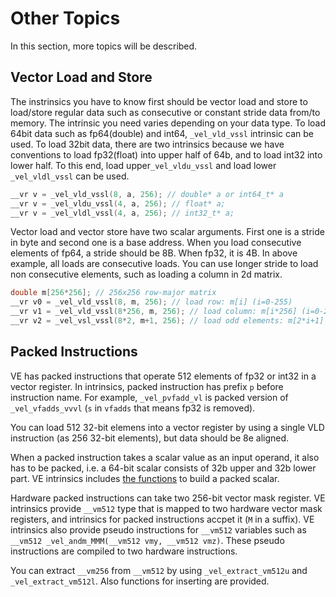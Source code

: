 # Other Topics

In this section, more topics will be described.

## Vector Load and Store

The instrinsics you have to know first should be vector load and store to
load/store regular data such as consecutive or constant stride data from/to
memory. The intrinsic you need varies depending on your data type. To load
64bit data such as fp64(double) and int64, `_vel_vld_vssl` intrinsic can be
used. To load 32bit data, there are two intrinsics because we have conventions
to load fp32(float) into upper half of 64b, and to load int32 into lower half.
To this end, load upper`_vel_vldu_vssl` and load lower `_vel_vldl_vssl` can be
used. 

```c++
__vr v = _vel_vld_vssl(8, a, 256); // double* a or int64_t* a
__vr v = _vel_vldu_vssl(4, a, 256); // float* a;
__vr v = _vel_vldl_vssl(4, a, 256); // int32_t* a;
```

Vector load and vector store have two scalar arguments. First one is a stride
in byte and second one is a base address. When you load consecutive elements of
fp64, a stride should be 8B. When fp32, it is 4B. In above example, all loads
are consecutive loads. You can use longer stride to load non consecutive
elements, such as loading a column in 2d matrix.

```c++
double m[256*256]; // 256x256 row-major matrix
__vr v0 = _vel_vld_vssl(8, m, 256); // load row: m[i] (i=0-255)
__vr v1 = _vel_vld_vssl(8*256, m, 256); // load column: m[i*256] (i=0-255)
__vr v2 = _vel_vsl_vssl(8*2, m+1, 256); // load odd elements: m[2*i+1] (i=0-255)
```

## Packed Instructions

VE has packed instructions that operate 512 elements of fp32 or int32 in a
vector register. In intrinsics, packed instruction has prefix `p` before
instruction name. For example, `_vel_pvfadd_vl` is packed version of
`_vel_vfadds_vvvl` (`s` in `vfadds` that means fp32 is removed). 

You can load 512 32-bit elemens into a vector register by using a single VLD
instruction (as 256 32-bit elements), but data should be 8e aligned.

When a packed instruction takes a scalar value as an input operand, it also has
to be packed, i.e. a 64-bit scalar consists of 32b upper and 32b lower part.
VE intrinsics includes [the
functions](https://sx-aurora-dev.github.io/velintrin.html#sec12) to build a
packed scalar.

Hardware packed instructions can take two 256-bit vector mask register.  VE
intrinsics provide `__vm512` type that is mapped to two hardware vector mask
registers, and intrinsics for packed instructions accpet it (`M` in a suffix).
VE intrinsics also provide pseudo instructions for `__vm512` variables such as
`__vm512 _vel_andm_MMM(__vm512 vmy, __vm512 vmz)`. These
pseudo instructions are compiled to two hardware instructions.

You can extract `__vm256` from `__vm512` by using `_vel_extract_vm512u` and
`_vel_extract_vm512l`. Also functions for inserting are provided.
